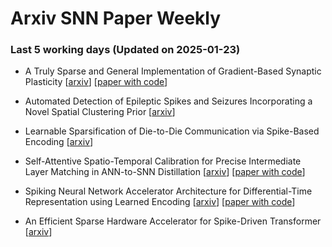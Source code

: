# Arxiv SNN Paper Weekly


 ### **Last 5 working days (Updated on 2025-01-23)** 


- A Truly Sparse and General Implementation of Gradient-Based Synaptic Plasticity [[arxiv](https://arxiv.org/abs/2501.11407)] [[paper with code](https://paperswithcode.com/paper/a-truly-sparse-and-general-implementation-of)]

- Automated Detection of Epileptic Spikes and Seizures Incorporating a Novel Spatial Clustering Prior [[arxiv](https://arxiv.org/abs/2501.10404)]

- Learnable Sparsification of Die-to-Die Communication via Spike-Based Encoding [[arxiv](https://arxiv.org/abs/2501.08645)]

- Self-Attentive Spatio-Temporal Calibration for Precise Intermediate Layer Matching in ANN-to-SNN Distillation [[arxiv](https://arxiv.org/abs/2501.08049)] [[paper with code](https://paperswithcode.com/paper/self-attentive-spatio-temporal-calibration)]

- Spiking Neural Network Accelerator Architecture for Differential-Time Representation using Learned Encoding [[arxiv](https://arxiv.org/abs/2501.07952)] [[paper with code](https://paperswithcode.com/paper/spiking-neural-network-accelerator)]

- An Efficient Sparse Hardware Accelerator for Spike-Driven Transformer [[arxiv](https://arxiv.org/abs/2501.07825)]

